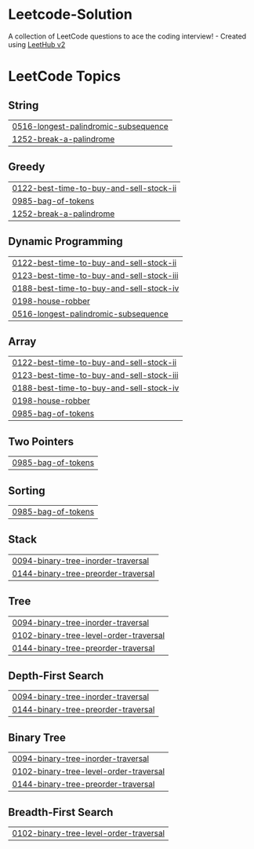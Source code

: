# Leetcode-Solution
A collection of LeetCode questions to ace the coding interview! - Created using [LeetHub v2](https://github.com/arunbhardwaj/LeetHub-2.0)

<!---LeetCode Topics Start-->
# LeetCode Topics
## String
|  |
| ------- |
| [0516-longest-palindromic-subsequence](https://github.com/sh-harsh-01/Leetcode-Solution/tree/master/0516-longest-palindromic-subsequence) |
| [1252-break-a-palindrome](https://github.com/sh-harsh-01/Leetcode-Solution/tree/master/1252-break-a-palindrome) |
## Greedy
|  |
| ------- |
| [0122-best-time-to-buy-and-sell-stock-ii](https://github.com/sh-harsh-01/Leetcode-Solution/tree/master/0122-best-time-to-buy-and-sell-stock-ii) |
| [0985-bag-of-tokens](https://github.com/sh-harsh-01/Leetcode-Solution/tree/master/0985-bag-of-tokens) |
| [1252-break-a-palindrome](https://github.com/sh-harsh-01/Leetcode-Solution/tree/master/1252-break-a-palindrome) |
## Dynamic Programming
|  |
| ------- |
| [0122-best-time-to-buy-and-sell-stock-ii](https://github.com/sh-harsh-01/Leetcode-Solution/tree/master/0122-best-time-to-buy-and-sell-stock-ii) |
| [0123-best-time-to-buy-and-sell-stock-iii](https://github.com/sh-harsh-01/Leetcode-Solution/tree/master/0123-best-time-to-buy-and-sell-stock-iii) |
| [0188-best-time-to-buy-and-sell-stock-iv](https://github.com/sh-harsh-01/Leetcode-Solution/tree/master/0188-best-time-to-buy-and-sell-stock-iv) |
| [0198-house-robber](https://github.com/sh-harsh-01/Leetcode-Solution/tree/master/0198-house-robber) |
| [0516-longest-palindromic-subsequence](https://github.com/sh-harsh-01/Leetcode-Solution/tree/master/0516-longest-palindromic-subsequence) |
## Array
|  |
| ------- |
| [0122-best-time-to-buy-and-sell-stock-ii](https://github.com/sh-harsh-01/Leetcode-Solution/tree/master/0122-best-time-to-buy-and-sell-stock-ii) |
| [0123-best-time-to-buy-and-sell-stock-iii](https://github.com/sh-harsh-01/Leetcode-Solution/tree/master/0123-best-time-to-buy-and-sell-stock-iii) |
| [0188-best-time-to-buy-and-sell-stock-iv](https://github.com/sh-harsh-01/Leetcode-Solution/tree/master/0188-best-time-to-buy-and-sell-stock-iv) |
| [0198-house-robber](https://github.com/sh-harsh-01/Leetcode-Solution/tree/master/0198-house-robber) |
| [0985-bag-of-tokens](https://github.com/sh-harsh-01/Leetcode-Solution/tree/master/0985-bag-of-tokens) |
## Two Pointers
|  |
| ------- |
| [0985-bag-of-tokens](https://github.com/sh-harsh-01/Leetcode-Solution/tree/master/0985-bag-of-tokens) |
## Sorting
|  |
| ------- |
| [0985-bag-of-tokens](https://github.com/sh-harsh-01/Leetcode-Solution/tree/master/0985-bag-of-tokens) |
## Stack
|  |
| ------- |
| [0094-binary-tree-inorder-traversal](https://github.com/sh-harsh-01/Leetcode-Solution/tree/master/0094-binary-tree-inorder-traversal) |
| [0144-binary-tree-preorder-traversal](https://github.com/sh-harsh-01/Leetcode-Solution/tree/master/0144-binary-tree-preorder-traversal) |
## Tree
|  |
| ------- |
| [0094-binary-tree-inorder-traversal](https://github.com/sh-harsh-01/Leetcode-Solution/tree/master/0094-binary-tree-inorder-traversal) |
| [0102-binary-tree-level-order-traversal](https://github.com/sh-harsh-01/Leetcode-Solution/tree/master/0102-binary-tree-level-order-traversal) |
| [0144-binary-tree-preorder-traversal](https://github.com/sh-harsh-01/Leetcode-Solution/tree/master/0144-binary-tree-preorder-traversal) |
## Depth-First Search
|  |
| ------- |
| [0094-binary-tree-inorder-traversal](https://github.com/sh-harsh-01/Leetcode-Solution/tree/master/0094-binary-tree-inorder-traversal) |
| [0144-binary-tree-preorder-traversal](https://github.com/sh-harsh-01/Leetcode-Solution/tree/master/0144-binary-tree-preorder-traversal) |
## Binary Tree
|  |
| ------- |
| [0094-binary-tree-inorder-traversal](https://github.com/sh-harsh-01/Leetcode-Solution/tree/master/0094-binary-tree-inorder-traversal) |
| [0102-binary-tree-level-order-traversal](https://github.com/sh-harsh-01/Leetcode-Solution/tree/master/0102-binary-tree-level-order-traversal) |
| [0144-binary-tree-preorder-traversal](https://github.com/sh-harsh-01/Leetcode-Solution/tree/master/0144-binary-tree-preorder-traversal) |
## Breadth-First Search
|  |
| ------- |
| [0102-binary-tree-level-order-traversal](https://github.com/sh-harsh-01/Leetcode-Solution/tree/master/0102-binary-tree-level-order-traversal) |
<!---LeetCode Topics End-->